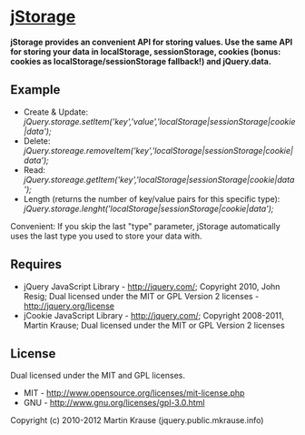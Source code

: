 <a name="README">[jStorage](https://github.com/martinkr/jStorage)</a>
=======
**jStorage provides an convenient API for storing values.
Use the same API for storing your data in localStorage, sessionStorage, cookies (bonus: cookies as localStorage/sessionStorage fallback!) and jQuery.data.**

## Example
* Create & Update: _jQuery.storage.setItem('key','value','localStorage|sessionStorage|cookie|data');_
* Delete: _jQuery.storeage.removeItem('key','localStorage|sessionStorage|cookie|data');_
* Read: _jQuery.storeage.getItem('key','localStorage|sessionStorage|cookie|data');_
* Length (returns the number of key/value pairs for this specific type): _jQuery.storage.lenght('localStorage|sessionStorage|cookie|data');_

Convenient: If you skip the last "type" parameter, jStorage automatically uses the last type you used to store your data with.

## Requires
 * jQuery JavaScript Library - http://jquery.com/; Copyright 2010, John Resig; Dual licensed under the MIT or GPL Version 2 licenses - http://jquery.org/license
 * jCookie JavaScript Library - http://jquery.com/; Copyright 2008-2011, Martin Krause; Dual licensed under the MIT or GPL Version 2 licenses

## License
Dual licensed under the MIT and GPL licenses.

* MIT - http://www.opensource.org/licenses/mit-license.php
* GNU - http://www.gnu.org/licenses/gpl-3.0.html

Copyright (c) 2010-2012 Martin Krause (jquery.public.mkrause.info)
